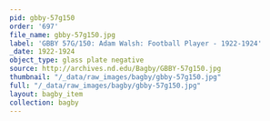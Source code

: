 ```yaml
---
pid: gbby-57g150
order: '697'
file_name: gbby-57g150.jpg
label: 'GBBY 57G/150: Adam Walsh: Football Player - 1922-1924'
_date: 1922-1924
object_type: glass plate negative
source: http://archives.nd.edu/Bagby/GBBY-57g150.jpg
thumbnail: "/_data/raw_images/bagby/gbby-57g150.jpg"
full: "/_data/raw_images/bagby/gbby-57g150.jpg"
layout: bagby_item
collection: bagby
---
```

